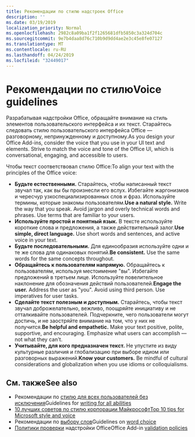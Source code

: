 ```yaml
---
title: Рекомендации по стилю надстроек Office
description: ''
ms.date: 03/19/2019
localization_priority: Normal
ms.openlocfilehash: 2982c8a09ba1f2f1265681dfb5850c3a324d704c
ms.sourcegitcommit: 9e7b4daa8d76c710b9d9dd4ae2e3c45e8fe07127
ms.translationtype: MT
ms.contentlocale: ru-RU
ms.lasthandoff: 04/24/2019
ms.locfileid: "32449017"
---
```

# <a name="voice-guidelines"></a><span data-ttu-id="ac826-102">Рекомендации по стилю</span><span class="sxs-lookup"><span data-stu-id="ac826-102">Voice guidelines</span></span>

<span data-ttu-id="ac826-p101">Разрабатывая надстройки Office, обращайте внимание на стиль элементов пользовательского интерфейса и их текст. Старайтесь следовать стилю пользовательского интерфейса Office — разговорному, непринужденному и доступному.</span><span class="sxs-lookup"><span data-stu-id="ac826-p101">As you design your Office Add-ins, consider the voice that you use in your UI text and elements. Strive to match the voice and tone of the Office UI, which is conversational, engaging, and accessible to users.</span></span> 

<span data-ttu-id="ac826-105">Чтобы текст соответствовал стилю Office:</span><span class="sxs-lookup"><span data-stu-id="ac826-105">To align your text with the principles of the Office voice:</span></span>

- <span data-ttu-id="ac826-p102">**Будьте естественными.** Старайтесь, чтобы написанный текст звучал так, как вы бы произнесли его вслух. Избегайте жаргонизмов и чересчур узкоспециализированных слов и фраз. Используйте термины, которые знакомы пользователям.</span><span class="sxs-lookup"><span data-stu-id="ac826-p102">**Use a natural style.** Write the way that you speak. Avoid jargon and overly technical words and phrases. Use terms that are familiar to your users.</span></span>
- <span data-ttu-id="ac826-p103">**Используйте простой и понятный язык.** В тексте используйте короткие слова и предложения, а также действительный залог.</span><span class="sxs-lookup"><span data-stu-id="ac826-p103">**Use simple, direct language.** Use short words and sentences, and active voice in your text.</span></span>
- <span data-ttu-id="ac826-p104">**Будьте последовательными.** Для единообразия используйте одни и те же слова для одинаковых понятий.</span><span class="sxs-lookup"><span data-stu-id="ac826-p104">**Be consistent.** Use the same words for the same concepts throughout.</span></span>
- <span data-ttu-id="ac826-p105">**Обращайтесь к пользователям напрямую.** Обращайтесь к пользователям, используя местоимение "вы". Избегайте предложений в третьем лице. Используйте повелительное наклонение для обозначения действий пользователей.</span><span class="sxs-lookup"><span data-stu-id="ac826-p105">**Engage the user.** Address the user as "you". Avoid using third person. Use imperatives for user tasks.</span></span>
- <span data-ttu-id="ac826-p106">**Сделайте текст полезным и доступным.** Старайтесь, чтобы текст звучал доброжелательно, вежливо, поощряйте инициативу и не отталкивайте пользователей. Подчеркните, чего пользователи могут достичь, и не заостряйте внимание на том, что у них не получится.</span><span class="sxs-lookup"><span data-stu-id="ac826-p106">**Be helpful and empathetic.** Make your text positive, polite, supportive, and encouraging. Emphasize what users can accomplish ― not what they can't.</span></span>
- <span data-ttu-id="ac826-p107">**Учитывайте, для кого предназначен текст.** Не упустите из виду культурные различия и глобализацию при выборе идиом или разговорных выражений.</span><span class="sxs-lookup"><span data-stu-id="ac826-p107">**Know your customers.** Be mindful of cultural considerations and globalization when you use idioms or colloquialisms.</span></span>

## <a name="see-also"></a><span data-ttu-id="ac826-123">См. также</span><span class="sxs-lookup"><span data-stu-id="ac826-123">See also</span></span>

- <span data-ttu-id="ac826-124">Рекомендации по [стилю для всех пользователей без исключения](/style-guide/accessibility/writing-all-abilities)</span><span class="sxs-lookup"><span data-stu-id="ac826-124">Guidelines for [writing for all abilities](/style-guide/accessibility/writing-all-abilities)</span></span>
- [<span data-ttu-id="ac826-125">10 лучших советов по стилю корпорации Майкрософт</span><span class="sxs-lookup"><span data-stu-id="ac826-125">Top 10 tips for Microsoft style and voice</span></span>](/style-guide/top-10-tips-style-voice)
- <span data-ttu-id="ac826-126">Рекомендации по [выбору слов](/style-guide/word-choice/)</span><span class="sxs-lookup"><span data-stu-id="ac826-126">Guidelines on [word choice](/style-guide/word-choice/)</span></span>
- <span data-ttu-id="ac826-127">[Политики проверки](/office/dev/store/validation-policies) надстройки Office</span><span class="sxs-lookup"><span data-stu-id="ac826-127">Office Add-in [validation policies](/office/dev/store/validation-policies)</span></span>
